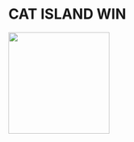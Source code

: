 <!DOCTYPE html>
<html>
  <head> 
    <meta charset="UTF-8">
     <title>CAT ISLAND:</title>
  </head>
  <body>
  <h1> CAT ISLAND WIN </h1>
  <img src="https://cdn.discordapp.com/attachments/933643574111772685/1007772172065972244/unknown.png" width="200">
  </body>
</html>
